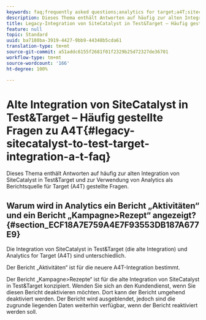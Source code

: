 ```yaml
---
keywords: faq;frequently asked questions;analytics for target;a4T;sitecatalyst;campaign>recipe;test&target;integration
description: Dieses Thema enthält Antworten auf häufig zur alten Integration von SiteCatalyst in Test&Target und zur Verwendung von Analytics als Berichtsquelle für Target (A4T) gestellte Fragen.
title: Legacy-Integration von SiteCatalyst in Test&Target – Häufig gestellte Fragen zu A4T
feature: null
topic: Standard
uuid: ba7180ba-3919-4427-9bb9-44348b5cda61
translation-type: tm+mt
source-git-commit: a51addc6155f2681f01f2329b25d72327de36701
workflow-type: tm+mt
source-wordcount: '166'
ht-degree: 100%

---
```



# Alte Integration von SiteCatalyst in Test&amp;Target – Häufig gestellte Fragen zu A4T{#legacy-sitecatalyst-to-test-target-integration-a-t-faq}

Dieses Thema enthält Antworten auf häufig zur alten Integration von SiteCatalyst in Test&amp;Target und zur Verwendung von Analytics als Berichtsquelle für Target (A4T) gestellte Fragen.

## Warum wird in Analytics ein Bericht „Aktivitäten“ und ein Bericht „Kampagne>Rezept“ angezeigt? {#section_ECF18A7E759A4E7F93553DB187A677E9}

Die Integration von SiteCatalyst in Test&amp;Target (die alte Integration) und Analytics for Target (A4T) sind unterschiedlich.

Der Bericht „Aktivitäten“ ist für die neuere A4T-Integration bestimmt.

Der Bericht „Kampagne>Rezepte“ ist für die alte Integration von SiteCatalyst in Test&amp;Target konzipiert. Wenden Sie sich an den Kundendienst, wenn Sie diesen Bericht deaktivieren möchten. Dort kann der Bericht umgehend deaktiviert werden. Der Bericht wird ausgeblendet, jedoch sind die zugrunde liegenden Daten weiterhin verfügbar, wenn der Bericht reaktiviert werden soll.
